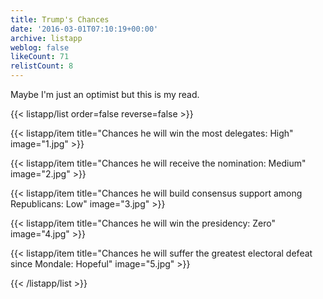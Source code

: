 ```yaml
---
title: Trump's Chances
date: '2016-03-01T07:10:19+00:00'
archive: listapp
weblog: false
likeCount: 71
relistCount: 8
---
```


Maybe I'm just an optimist but this is my read.

<!--more-->

{{< listapp/list order=false reverse=false >}}

   {{< listapp/item title="Chances he will win the most delegates: High"
      image="1.jpg" >}}

   {{< listapp/item title="Chances he will receive the nomination: Medium"
      image="2.jpg" >}}

   {{< listapp/item title="Chances he will build consensus support among Republicans: Low"
      image="3.jpg" >}}

   {{< listapp/item title="Chances he will win the presidency: Zero"
      image="4.jpg" >}}

   {{< listapp/item title="Chances he will suffer the greatest electoral defeat since Mondale: Hopeful"
      image="5.jpg" >}}

{{< /listapp/list >}}
